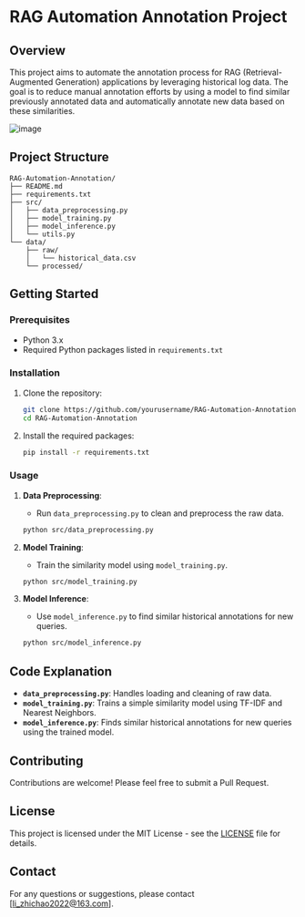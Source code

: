 # RAG Automation Annotation Project

## Overview

This project aims to automate the annotation process for RAG (Retrieval-Augmented Generation) applications by leveraging historical log data. The goal is to reduce manual annotation efforts by using a model to find similar previously annotated data and automatically annotate new data based on these similarities.

![image](https://github.com/user-attachments/assets/3883519f-9963-49b1-bc89-4b7c9ac992d3)


## Project Structure

```
RAG-Automation-Annotation/
├── README.md
├── requirements.txt
├── src/
│   ├── data_preprocessing.py
│   ├── model_training.py
│   ├── model_inference.py
│   └── utils.py
└── data/
    ├── raw/
    │   └── historical_data.csv
    └── processed/
```

## Getting Started

### Prerequisites

- Python 3.x
- Required Python packages listed in `requirements.txt`

### Installation

1. Clone the repository:
   ```bash
   git clone https://github.com/yourusername/RAG-Automation-Annotation.git
   cd RAG-Automation-Annotation
   ```

2. Install the required packages:
   ```bash
   pip install -r requirements.txt
   ```

### Usage

1. **Data Preprocessing**:
   - Run `data_preprocessing.py` to clean and preprocess the raw data.
   ```bash
   python src/data_preprocessing.py
   ```

2. **Model Training**:
   - Train the similarity model using `model_training.py`.
   ```bash
   python src/model_training.py
   ```

3. **Model Inference**:
   - Use `model_inference.py` to find similar historical annotations for new queries.
   ```bash
   python src/model_inference.py
   ```

## Code Explanation

- **`data_preprocessing.py`**: Handles loading and cleaning of raw data.
- **`model_training.py`**: Trains a simple similarity model using TF-IDF and Nearest Neighbors.
- **`model_inference.py`**: Finds similar historical annotations for new queries using the trained model.

## Contributing

Contributions are welcome! Please feel free to submit a Pull Request.

## License

This project is licensed under the MIT License - see the [LICENSE](LICENSE) file for details.

## Contact

For any questions or suggestions, please contact [li_zhichao2022@163.com].
